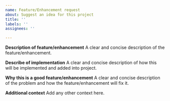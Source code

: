 ```yaml
---
name: Feature/Enhancement request
about: Suggest an idea for this project
title: ''
labels: ''
assignees: ''

---
```


**Description of feature/enhancement**
A clear and concise description of the feature/enhancement.

**Describe of implementation**
A clear and concise description of how this will be implemented and added into project.

**Why this is a good feature/enhancement**
A clear and concise description of the problem and how the feature/enhancement will fix it.

**Additional context**
Add any other context here.
